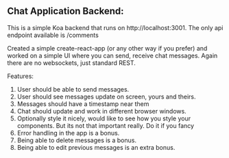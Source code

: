 ## Chat Application Backend:

This is a simple Koa backend that runs on http://localhost:3001. The only api endpoint available is /comments

Created a simple create-react-app (or any other way if you prefer) and worked on a simple UI where you can send, receive chat messages. Again there are no websockets, just standard REST.

Features:

1. User should be able to send messages.
2. User should see messages update on screen, yours and theirs.
3. Messages should have a timestamp near them
4. Chat should update and work in different browser windows.
5. Optionally style it nicely, would like to see how you style your components. But its not that important really. Do it if you fancy
6. Error handling in the app is a bonus.
7. Being able to delete messages is a bonus.
8. Being able to edit previous messages is an extra bonus.














